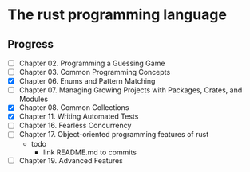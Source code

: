 # The rust programming language

## Progress 
- [ ] Chapter 02. Programming a Guessing Game
- [ ] Chapter 03. Common Programming Concepts  
- [x] Chapter 06. Enums and Pattern Matching 
- [ ] Chapter 07. Managing Growing Projects with Packages, Crates, and Modules
- [x] Chapter 08. Common Collections
- [x] Chapter 11. Writing Automated Tests
- [ ] Chapter 16. Fearless Concurrency  
- [ ] Chapter 17. Object-oriented programming features of rust
    - todo
      - link README.md to commits
- [ ] Chapter 19. Advanced Features
